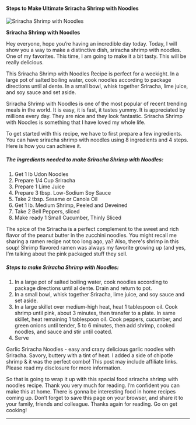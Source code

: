             

#### Steps to Make Ultimate Sriracha Shrimp with Noodles

![Sriracha Shrimp with Noodles](https://img-global.cpcdn.com/recipes/a70903b2c2635593/751x532cq70/sriracha-shrimp-with-noodles-recipe-main-photo.jpg)

**Sriracha Shrimp with Noodles**

Hey everyone, hope you’re having an incredible day today. Today, I will show you a way to make a distinctive dish, sriracha shrimp with noodles. One of my favorites. This time, I am going to make it a bit tasty. This will be really delicious.

This Sriracha Shrimp with Noodles Recipe is perfect for a weekight. In a large pot of salted boiling water, cook noodles according to package directions until al dente. In a small bowl, whisk together Sriracha, lime juice, and soy sauce and set aside.

Sriracha Shrimp with Noodles is one of the most popular of recent trending meals in the world. It is easy, it is fast, it tastes yummy. It is appreciated by millions every day. They are nice and they look fantastic. Sriracha Shrimp with Noodles is something that I have loved my whole life.

To get started with this recipe, we have to first prepare a few ingredients. You can have sriracha shrimp with noodles using 8 ingredients and 4 steps. Here is how you can achieve it.

##### The ingredients needed to make Sriracha Shrimp with Noodles:

1.  Get 1 lb Udon Noodles
2.  Prepare 1/4 Cup Sriracha
3.  Prepare 1 Lime Juice
4.  Prepare 3 tbsp. Low-Sodium Soy Sauce
5.  Take 2 tbsp. Sesame or Canola Oil
6.  Get 1 lb. Medium Shrimp, Peeled and Deveined
7.  Take 2 Bell Peppers, sliced
8.  Make ready 1 Small Cucumber, Thinly Sliced

The spice of the Sriracha is a perfect complement to the sweet and rich flavor of the peanut butter in the zucchini noodles. You might recall me sharing a ramen recipe not too long ago, ya? Also, there's shrimp in this soup! Shrimp flavored ramen was always my favorite growing up (and yes, I'm talking about the pink packaged stuff they sell.

##### Steps to make Sriracha Shrimp with Noodles:

1.  In a large pot of salted boiling water, cook noodles according to package directions until al dente. Drain and return to pot.
2.  In a small bowl, whisk together Sriracha, lime juice, and soy sauce and set aside.
3.  In a large skillet over medium-high heat, heat 1 tablespoon oil. Cook shrimp until pink, about 3 minutes, then transfer to a plate. In same skillet, heat remaining 1 tablespoon oil. Cook peppers, cucumber, and green onions until tender, 5 to 6 minutes, then add shrimp, cooked noodles, and sauce and stir until coated.
4.  Serve

Garlic Sriracha Noodles - easy and crazy delicious garlic noodles with Sriracha. Savory, buttery with a tint of heat. I added a side of chipotle shrimp & it was the perfect combo! This post may include affiliate links. Please read my disclosure for more information.

So that is going to wrap it up with this special food sriracha shrimp with noodles recipe. Thank you very much for reading. I’m confident you can make this at home. There is gonna be interesting food in home recipes coming up. Don’t forget to save this page on your browser, and share it to your family, friends and colleague. Thanks again for reading. Go on get cooking!

* * *